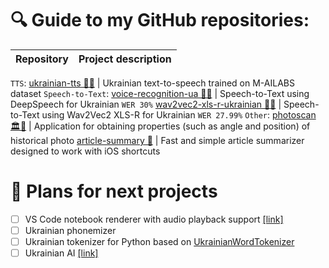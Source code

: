 # 🔍 Guide to my GitHub repositories:

Repository          |  Project description
:-------------------------:|:-------------------------:
`TTS`:
[ukrainian-tts 📢🤖](https://github.com/robinhad/ukrainian-tts) | Ukrainian text-to-speech trained on M-AILABS dataset
`Speech-to-Text`:
[voice-recognition-ua 🤖🎤](https://github.com/robinhad/voice-recognition-ua)  |  Speech-to-Text using DeepSpeech for Ukrainian `WER 30%`
[wav2vec2-xls-r-ukrainian 🤖🎤](https://github.com/robinhad/wav2vec2-xls-r-ukrainian)  | Speech-to-Text using Wav2Vec2 XLS-R for Ukrainian `WER 27.99%`
`Other`:
[photoscan 🏛️👀](https://github.com/robinhad/photoscan) | Application for obtaining properties (such as angle and position) of historical photo
[article-summary 📖](https://github.com/robinhad/article-summary) | Fast and simple article summarizer designed to work with iOS shortcuts 

# 🎯 Plans for next projects
- [ ] VS Code notebook renderer with audio playback support [[link]](https://github.com/robinhad/vscode-notebook-wav-renderer)
- [ ] Ukrainian phonemizer
- [ ] Ukrainian tokenizer for Python based on [UkrainianWordTokenizer](https://github.com/languagetool-org/languagetool/blob/66a66e5484aaaa5794fd530da18179b0bf441250/languagetool-language-modules/uk/src/main/java/org/languagetool/tokenizers/uk/UkrainianWordTokenizer.java)
- [ ] Ukrainian AI [[link]](https://github.com/robinhad/ukrainian-ai)
